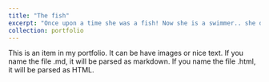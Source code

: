 ```yaml
---
title: "The fish"
excerpt: "Once upon a time she was a fish! Now she is a swimmer.. she dreams of reaching the waves which are different from the  others.. in her mind she has a rainbow of dreams, they are all beautiful as her hairs... <br/><img src='thefish.png'>"
collection: portfolio
---
```


This is an item in my portfolio. It can be have images or nice text. If you name the file .md, it will be parsed as markdown. If you name the file .html, it will be parsed as HTML. 
